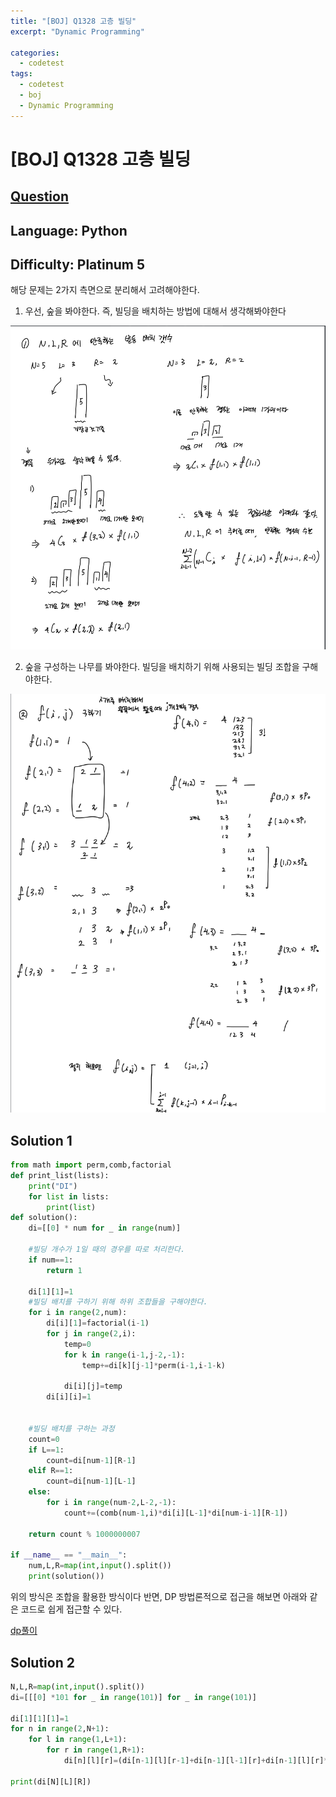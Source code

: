 ```yaml
---
title: "[BOJ] Q1328 고층 빌딩"
excerpt: "Dynamic Programming"

categories:
  - codetest
tags:
  - codetest
  - boj
  - Dynamic Programming
---
```

# [BOJ] Q1328 고층 빌딩
## [Question](https://www.acmicpc.net/problem/1328)
## Language: Python
## Difficulty: Platinum 5 

해당 문제는 2가지 측면으로 분리해서 고려해야한다.

1. 우선, 숲을 봐야한다.
즉, 빌딩을 배치하는 방법에 대해서 생각해봐야한다

![q1328_1](/assets/images/algorithm/q1328_1.png)

2. 숲을 구성하는 나무를 봐야한다. 
빌딩을 배치하기 위해 사용되는 빌딩 조합을 구해야한다.

![q1328_2](/assets/images/algorithm/q1328_2.png)


## Solution 1

```python
from math import perm,comb,factorial
def print_list(lists):
    print("DI")
    for list in lists:
        print(list)
def solution():
    di=[[0] * num for _ in range(num)]
    
    #빌딩 개수가 1일 때의 경우를 따로 처리한다.
    if num==1:
        return 1
    
    di[1][1]=1
    #빌딩 배치를 구하기 위해 하위 조합들을 구해야한다.
    for i in range(2,num):
        di[i][1]=factorial(i-1)
        for j in range(2,i):
            temp=0
            for k in range(i-1,j-2,-1):
                temp+=di[k][j-1]*perm(i-1,i-1-k)

            di[i][j]=temp
        di[i][i]=1

    
    #빌딩 배치를 구하는 과정
    count=0
    if L==1:
        count=di[num-1][R-1]
    elif R==1:
        count=di[num-1][L-1]
    else:
        for i in range(num-2,L-2,-1):
            count+=(comb(num-1,i)*di[i][L-1]*di[num-i-1][R-1])

    return count % 1000000007    

if __name__ == "__main__":
    num,L,R=map(int,input().split()) 
    print(solution())
```

위의 방식은 조합을 활용한 방식이다 반면, DP 방법론적으로 접근을 해보면 아래와 같은 코드로 쉽게 접근할 수 있다.

[dp풀이](https://johoonday.tistory.com/123)

## Solution 2

```python
N,L,R=map(int,input().split())
di=[[[0] *101 for _ in range(101)] for _ in range(101)]

di[1][1][1]=1
for n in range(2,N+1):
    for l in range(1,L+1):
        for r in range(1,R+1):
            di[n][l][r]=(di[n-1][l][r-1]+di[n-1][l-1][r]+di[n-1][l][r]*(n-2)) % 1000000007

print(di[N][L][R])

```